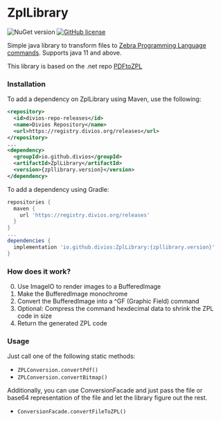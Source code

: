 # ZplLibrary

![NuGet version](https://registry.divios.org/api/badge/latest/releases/io/github/divios/ZplLibrary?color=40c14a&name=ZplLibrary)
[![GitHub license](https://img.shields.io/github/license/sungaila/PDFtoZPL?style=flat-square)](https://github.com/sungaila/PDFtoZPL/blob/master/LICENSE)

Simple java library to transform files to 
[Zebra Programming Language commands](https://en.wikipedia.org/wiki/Zebra_(programming_language)).
Supports java 11 and above.

This library is based on the .net repo [PDFtoZPL](https://github.com/sungaila/PDFtoZPL)

### Installation

To add a dependency on ZplLibrary using Maven, use the following:

``` xml
<repository>
  <id>divios-repo-releases</id>
  <name>Divios Repository</name>
  <url>https://registry.divios.org/releases</url>
</repository>
...
<dependency>
  <groupId>io.github.divios</groupId>
  <artifactId>ZplLibrary</artifactId>
  <version>{zpllibrary.version}</version>
</dependency>
```

To add a dependency using Gradle:

``` gradle
repositories {
  maven {
    url 'https://registry.divios.org/releases'
  }
}
...
dependencies {
  implementation 'io.github.divios:ZplLibrary:{zpllibrary.version}'
}
```

### How does it work?
0. Use ImageIO to render images to a BufferedImage
1. Make the BufferedImage monochrome
2. Convert the BufferedImage into a ^GF (Graphic Field) command
3. Optional: Compress the command hexdecimal data to shrink the ZPL code in size
4. Return the generated ZPL code

### Usage

Just call one of the following static methods:
* `ZPLConversion.convertPdf()`
* `ZPLConversion.convertBitmap()`

Additionally, you can use ConversionFacade and just pass the file or base64
representation of the file and let the library figure out the rest.
* `ConversionFacade.convertFileToZPL()`
